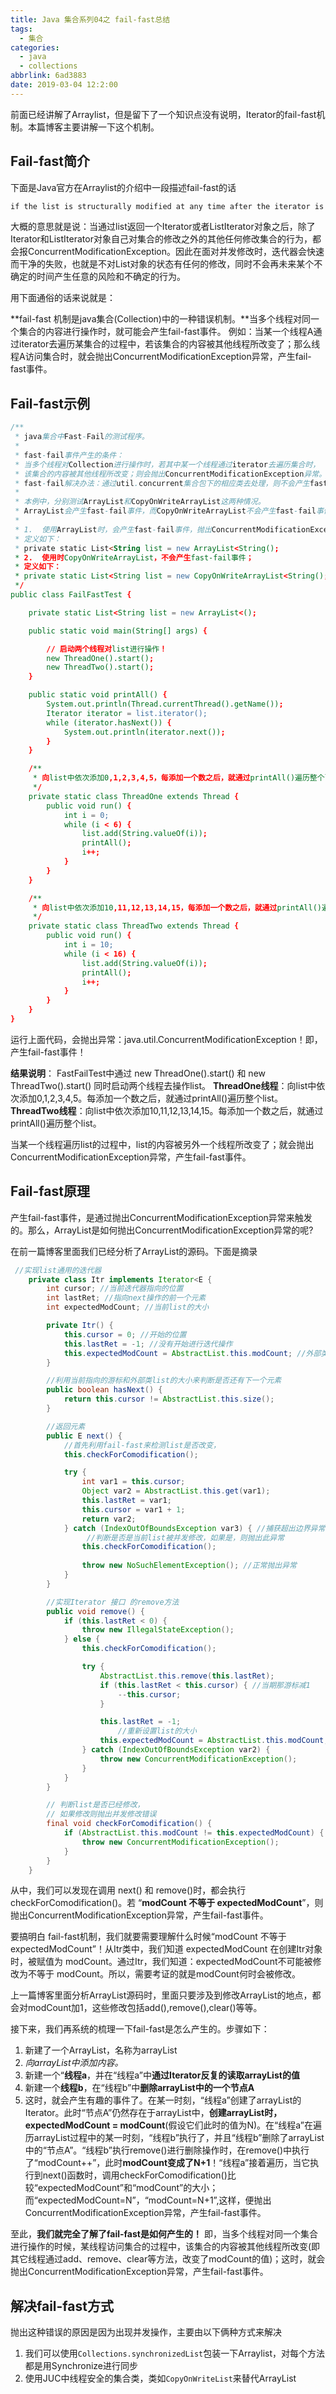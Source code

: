 ```yaml
---
title: Java 集合系列04之 fail-fast总结
tags:
  - 集合
categories:
  - java
  - collections
abbrlink: 6ad3883
date: 2019-03-04 12:2:00
---
```

前面已经讲解了Arraylist，但是留下了一个知识点没有说明，Iterator的fail-fast机制。本篇博客主要讲解一下这个机制。

## Fail-fast简介

下面是Java官方在Arraylist的介绍中一段描述fail-fast的话

``` txt
if the list is structurally modified at any time after the iterator is created, in any way except through the iterator's own remove or add methods, the iterator will throw a ConcurrentModificationException. Thus, in the face of concurrent modification, the iterator fails quickly and cleanly, rather than risking arbitrary, non-deterministic behavior at an undetermined time in the future.
```

大概的意思就是说：当通过list返回一个Iterator或者ListIterator对象之后，除了Iterator和ListIterator对象自己对集合的修改之外的其他任何修改集合的行为，都会报ConcurrentModificationException。因此在面对并发修改时，迭代器会快速而干净的失败，也就是不对List对象的状态有任何的修改，同时不会再未来某个不确定的时间产生任意的风险和不确定的行为。

用下面通俗的话来说就是：

**fail-fast 机制是java集合(Collection)中的一种错误机制。**当多个线程对同一个集合的内容进行操作时，就可能会产生fail-fast事件。
例如：当某一个线程A通过iterator去遍历某集合的过程中，若该集合的内容被其他线程所改变了；那么线程A访问集合时，就会抛出ConcurrentModificationException异常，产生fail-fast事件。
<!-- more  -->

## Fail-fast示例

```java
/**
 * java集合中Fast-Fail的测试程序。
 * 
 * fast-fail事件产生的条件：
 * 当多个线程对Collection进行操作时，若其中某一个线程通过iterator去遍历集合时，
 * 该集合的内容被其他线程所改变；则会抛出ConcurrentModificationException异常。
 * fast-fail解决办法：通过util.concurrent集合包下的相应类去处理，则不会产生fast-fail事件。
 *
 * 本例中，分别测试ArrayList和CopyOnWriteArrayList这两种情况。
 * ArrayList会产生fast-fail事件，而CopyOnWriteArrayList不会产生fast-fail事件。
 * 
 * 1.  使用ArrayList时，会产生fast-fail事件，抛出ConcurrentModificationException异常；
 * 定义如下：
 * private static List<String list = new ArrayList<String();
 * 2.  使用时CopyOnWriteArrayList，不会产生fast-fail事件；
 * 定义如下：
 * private static List<String list = new CopyOnWriteArrayList<String();
 */
public class FailFastTest {

    private static List<String list = new ArrayList<();

    public static void main(String[] args) {

        // 启动两个线程对list进行操作！
        new ThreadOne().start();
        new ThreadTwo().start();
    }

    public static void printAll() {
        System.out.println(Thread.currentThread().getName());
        Iterator iterator = list.iterator();
        while (iterator.hasNext()) {
            System.out.println(iterator.next());
        }
    }

    /**
     * 向list中依次添加0,1,2,3,4,5，每添加一个数之后，就通过printAll()遍历整个list
     */
    private static class ThreadOne extends Thread {
        public void run() {
            int i = 0;
            while (i < 6) {
                list.add(String.valueOf(i));
                printAll();
                i++;
            }
        }
    }

    /**
     * 向list中依次添加10,11,12,13,14,15，每添加一个数之后，就通过printAll()遍历整个list
     */
    private static class ThreadTwo extends Thread {
        public void run() {
            int i = 10;
            while (i < 16) {
                list.add(String.valueOf(i));
                printAll();
                i++;
            }
        }
    }
}

```

运行上面代码，会抛出异常：java.util.ConcurrentModificationException！即，产生fail-fast事件！

**结果说明**：
FastFailTest中通过 new ThreadOne().start() 和 new ThreadTwo().start() 同时启动两个线程去操作list。
 **ThreadOne线程**：向list中依次添加0,1,2,3,4,5。每添加一个数之后，就通过printAll()遍历整个list。
 **ThreadTwo线程**：向list中依次添加10,11,12,13,14,15。每添加一个数之后，就通过printAll()遍历整个list。

 当某一个线程遍历list的过程中，list的内容被另外一个线程所改变了；就会抛出ConcurrentModificationException异常，产生fail-fast事件。

## Fail-fast原理

产生fail-fast事件，是通过抛出ConcurrentModificationException异常来触发的。那么，ArrayList是如何抛出ConcurrentModificationException异常的呢?

在前一篇博客里面我们已经分析了ArrayList的源码。下面是摘录

```java
 //实现list通用的迭代器
    private class Itr implements Iterator<E {
        int cursor; //当前迭代器指向的位置
        int lastRet; //指向next操作的前一个元素
        int expectedModCount; //当前list的大小

        private Itr() {
            this.cursor = 0; //开始的位置
            this.lastRet = -1; //没有开始进行迭代操作
            this.expectedModCount = AbstractList.this.modCount; //外部类设置list的长度
        }

        //利用当前指向的游标和外部类list的大小来判断是否还有下一个元素
        public boolean hasNext() {
            return this.cursor != AbstractList.this.size();
        }

        //返回元素
        public E next() {
            //首先利用fail-fast来检测list是否改变，
            this.checkForComodification();

            try {
                int var1 = this.cursor;
                Object var2 = AbstractList.this.get(var1);
                this.lastRet = var1;
                this.cursor = var1 + 1;
                return var2;
            } catch (IndexOutOfBoundsException var3) { //捕获超出边界异常
  				 //判断是否是当前list被并发修改，如果是，则抛出此异常
                this.checkForComodification(); 
           
                throw new NoSuchElementException(); //正常抛出异常
            }
        }

        //实现Iterator 接口 的remove方法
        public void remove() {
            if (this.lastRet < 0) {
                throw new IllegalStateException();
            } else {
                this.checkForComodification();

                try {
                    AbstractList.this.remove(this.lastRet);
                    if (this.lastRet < this.cursor) { //当期那游标减1
                        --this.cursor;
                    }

                    this.lastRet = -1;
 						//重新设置list的大小
                    this.expectedModCount = AbstractList.this.modCount;
                } catch (IndexOutOfBoundsException var2) {
                    throw new ConcurrentModificationException();
                }
            }
        }

        // 判断list是否已经修改，
        // 如果修改则抛出并发修改错误
        final void checkForComodification() {
            if (AbstractList.this.modCount != this.expectedModCount) {
                throw new ConcurrentModificationException();
            }
        }
    }
```

从中，我们可以发现在调用 next() 和 remove()时，都会执行 checkForComodification()。若 “**modCount 不等于 expectedModCount**”，则抛出ConcurrentModificationException异常，产生fail-fast事件。

要搞明白 fail-fast机制，我们就要需要理解什么时候“modCount 不等于 expectedModCount”！从Itr类中，我们知道 expectedModCount 在创建Itr对象时，被赋值为 modCount。通过Itr，我们知道：expectedModCount不可能被修改为不等于 modCount。所以，需要考证的就是modCount何时会被修改。

上一篇博客里面分析ArrayList源码时，里面只要涉及到修改ArrayList的地点，都会对modCount加1，这些修改包括add(),remove(),clear()等等。

接下来，我们再系统的梳理一下fail-fast是怎么产生的。步骤如下：

1. 新建了一个ArrayList，名称为arrayList
2. *向arrayList中添加内容。*
3. 新建一个“**线程a**，并在“线程a”中**通过Iterator反复的读取arrayList的值**
4. 新建一个**线程b**，在“线程b”中**删除arrayList中的一个节点A**
5. 这时，就会产生有趣的事件了。在某一时刻，“线程a”创建了arrayList的Iterator。此时“节点A”仍然存在于arrayList中，**创建arrayList时，expectedModCount = modCount**(假设它们此时的值为N)。在“线程a”在遍历arrayList过程中的某一时刻，“线程b”执行了，并且“线程b”删除了arrayList中的“节点A”。“线程b”执行remove()进行删除操作时，在remove()中执行了“modCount++”，此时**modCount变成了N+1**！“线程a”接着遍历，当它执行到next()函数时，调用checkForComodification()比较“expectedModCount”和“modCount”的大小；而“expectedModCount=N”，“modCount=N+1”,这样，便抛出ConcurrentModificationException异常，产生fail-fast事件。

至此，**我们就完全了解了fail-fast是如何产生的！**
即，当多个线程对同一个集合进行操作的时候，某线程访问集合的过程中，该集合的内容被其他线程所改变(即其它线程通过add、remove、clear等方法，改变了modCount的值)；这时，就会抛出ConcurrentModificationException异常，产生fail-fast事件。



## 解决fail-fast方式

抛出这种错误的原因是因为出现并发操作，主要由以下俩种方式来解决

1. 我们可以使用`Collections.synchronizedList`包装一下Arraylist，对每个方法都是用Synchronize进行同步
2. 使用JUC中线程安全的集合类，类如`CopyOnWriteList`来替代ArrayList
